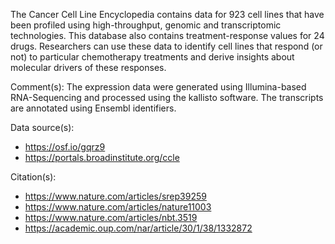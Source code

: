 The Cancer Cell Line Encyclopedia contains data for 923 cell lines that have been profiled using high-throughput, genomic and transcriptomic technologies. This database also contains treatment-response values for 24 drugs. Researchers can use these data to identify cell lines that respond (or not) to particular chemotherapy treatments and derive insights about molecular drivers of these responses.

Comment(s): The expression data were generated using Illumina-based RNA-Sequencing and processed using the kallisto software. The transcripts are annotated using Ensembl identifiers.

Data source(s):

* https://osf.io/gqrz9
* https://portals.broadinstitute.org/ccle

Citation(s):

* https://www.nature.com/articles/srep39259
* https://www.nature.com/articles/nature11003
* https://www.nature.com/articles/nbt.3519
* https://academic.oup.com/nar/article/30/1/38/1332872
